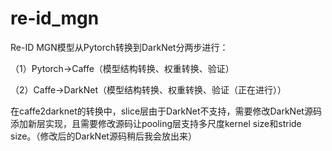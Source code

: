 # re-id_mgn
Re-ID MGN模型从Pytorch转换到DarkNet分两步进行：

（1）Pytorch->Caffe（模型结构转换、权重转换、验证）

（2）Caffe->DarkNet（模型结构转换、权重转换、验证（正在进行））

在caffe2darknet的转换中，slice层由于DarkNet不支持，需要修改DarkNet源码添加新层实现，且需要修改源码让pooling层支持多尺度kernel size和stride size。（修改后的DarkNet源码稍后我会放出来）
